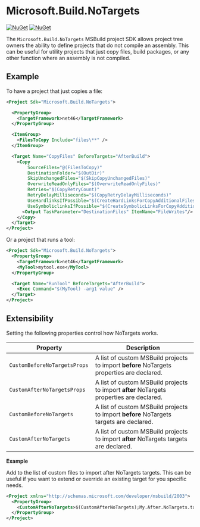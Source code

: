 # Microsoft.Build.NoTargets
[![NuGet](https://img.shields.io/nuget/v/Microsoft.Build.NoTargets.svg)](https://www.nuget.org/packages/Microsoft.Build.NoTargets)
 [![NuGet](https://img.shields.io/nuget/dt/Microsoft.Build.NoTargets.svg)](https://www.nuget.org/packages/Microsoft.Build.NoTargets)
 
The `Microsoft.Build.NoTargets` MSBuild project SDK allows project tree owners the ability to define projects that do not compile an assembly.  This can be useful for utility projects that just copy files, build packages, or any other function where an assembly is not compiled.

## Example

To have a project that just copies a file:
```xml
<Project Sdk="Microsoft.Build.NoTargets">

  <PropertyGroup>
    <TargetFramework>net46</TargetFramework>
  </PropertyGroup>

  <ItemGroup>
    <FilesToCopy Include="files\**" />
  </ItemGroup>

  <Target Name="CopyFiles" BeforeTargets="AfterBuild">
    <Copy
        SourceFiles="@(FilesToCopy)"
        DestinationFolder="$(OutDir)"
        SkipUnchangedFiles="$(SkipCopyUnchangedFiles)"
        OverwriteReadOnlyFiles="$(OverwriteReadOnlyFiles)"
        Retries="$(CopyRetryCount)"
        RetryDelayMilliseconds="$(CopyRetryDelayMilliseconds)"
        UseHardlinksIfPossible="$(CreateHardLinksForCopyAdditionalFilesIfPossible)"
        UseSymboliclinksIfPossible="$(CreateSymbolicLinksForCopyAdditionalFilesIfPossible)">
      <Output TaskParameter="DestinationFiles" ItemName="FileWrites"/>
    </Copy>
  </Target>
</Project>
```

Or a project that runs a tool:

```xml
<Project Sdk="Microsoft.Build.NoTargets">
  <PropertyGroup>
    <TargetFramework>net46</TargetFramework>
    <MyTool>mytool.exe</MyTool>
  </PropertyGroup>

  <Target Name="RunTool" BeforeTargets="AfterBuild">
    <Exec Command="$(MyTool) -arg1 value" />
  </Target>
</Project>
```

## Extensibility

Setting the following properties control how NoTargets works.

| Property                            | Description |
|-------------------------------------|-------------|
| `CustomBeforeNoTargetsProps `  | A list of custom MSBuild projects to import **before** NoTargets properties are declared. |
| `CustomAfterNoTargetsProps`    | A list of custom MSBuild projects to import **after** NoTargets properties are declared.|
| `CustomBeforeNoTargets`         | A list of custom MSBuild projects to import **before** NoTargets targets are declared.|
| `CustomAfterNoTargets`          | A list of custom MSBuild projects to import **after** NoTargets targets are declared.|

**Example**

Add to the list of custom files to import after NoTargets targets.  This can be useful if you want to extend or override an existing target for you specific needs.
```xml
<Project xmlns="http://schemas.microsoft.com/developer/msbuild/2003">
  <PropertyGroup>
    <CustomAfterNoTargets>$(CustomAfterNoTargets);My.After.NoTargets.targets</CustomAfterNoTargets>
  </PropertyGroup>
</Project>
```

